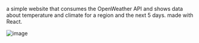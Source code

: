 a simple website that consumes the OpenWeather API and shows data about temperature and climate for a region and the next 5 days. 
made with React.

![image](https://github.com/user-attachments/assets/479804df-9d50-444c-ae5a-526d564849ae)
